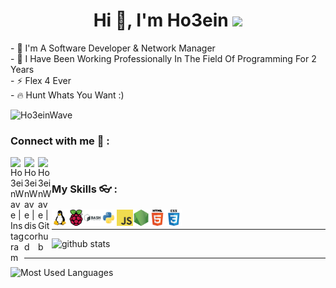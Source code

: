 

<h1 align="center">Hi 👋, I'm Ho3ein <img src="https://cdn.discordapp.com/emojis/772075111384743946.gif?v=11" width="30"/></h1>
- 🚀 I'm A Software Developer & Network Manager
<br />
- 🌱 I Have Been Working Professionally In The Field Of Programming For 2 Years
<br />
- ⚡ Flex 4 Ever
<br />
- 🔥 Hunt Whats You Want :)
<br />
<p align="left"> <img src="https://komarev.com/ghpvc/?username=Ho3einWave&label=Profile%20views&color=0e75b6&style=flat" alt="Ho3einWave" /> </p>

<h3 align="left">Connect with me 📩 :</h3>

[<img align="left" alt="Ho3einWave | Instagram" width="22px" src="https://cdn.jsdelivr.net/npm/simple-icons@v3/icons/instagram.svg" />][instagram]
[<img align="left" alt="Ho3einWave | discord" width="22px" src="https://cdn.jsdelivr.net/npm/simple-icons@v3/icons/discord.svg" />][discord]
[<img align="left" alt="Ho3einWave | Github" width="22px" src="https://cdn.jsdelivr.net/npm/simple-icons@v3/icons/github.svg" />][github]

<br />

<h3 align="left">My Skills 👓 :</h3>
<img align="left" alt="Linux" title="Linux" width="26px" src="https://raw.githubusercontent.com/github/explore/80688e429a7d4ef2fca1e82350fe8e3517d3494d/topics/linux/linux.png" />
<img align="left" alt="Rasp" title="Raspberry Pi" width="26px" src="https://raw.githubusercontent.com/github/explore/80688e429a7d4ef2fca1e82350fe8e3517d3494d/topics/raspberry-pi/raspberry-pi.png" />
<img align="left" alt="Bash" title="Bash" width="26px" src="https://raw.githubusercontent.com/github/explore/80688e429a7d4ef2fca1e82350fe8e3517d3494d/topics/bash/bash.png" />
<img align="left" alt="Python" title="Python" width="26px" src="https://raw.githubusercontent.com/github/explore/80688e429a7d4ef2fca1e82350fe8e3517d3494d/topics/python/python.png" />
<img align="left" alt="JavaScript" title="JavaScript" width="26px" src="https://raw.githubusercontent.com/github/explore/80688e429a7d4ef2fca1e82350fe8e3517d3494d/topics/javascript/javascript.png" />
<img align="left" alt="Node.js" title="Node.js" width="26px" src="https://raw.githubusercontent.com/github/explore/80688e429a7d4ef2fca1e82350fe8e3517d3494d/topics/nodejs/nodejs.png" />
<img align="left" alt="HTML" title="HTML" width="26px" src="https://raw.githubusercontent.com/github/explore/80688e429a7d4ef2fca1e82350fe8e3517d3494d/topics/html/html.png" />
<img align="left" alt="CSS" title="CSS" width="26px" src="https://raw.githubusercontent.com/github/explore/80688e429a7d4ef2fca1e82350fe8e3517d3494d/topics/css/css.png" />

<br />

---

![github stats](https://github-readme-stats.vercel.app/api?username=Ho3einWave&show_icons=true&theme=dark)

---

![Most Used Languages](https://github-readme-stats.vercel.app/api/top-langs/?username=Ho3einWave&layout=compact&theme=dark)

    
[github]: https://github.com/Ho3einWave
[Instagram]: https://www.instagram.com/Ho3ein_Wave/
[discord]: https://discord.gg/KZD3BxrGSk
